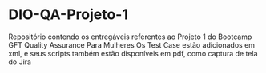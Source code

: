 # DIO-QA-Projeto-1
Repositório contendo os entregáveis referentes ao Projeto 1 do Bootcamp GFT Quality Assurance Para Mulheres
Os Test Case estão adicionados em xml, e seus scripts também estão disponíveis em pdf, como captura de tela do Jira
